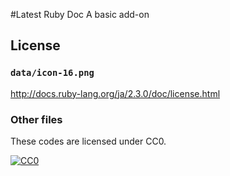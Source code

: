 #Latest Ruby Doc
A basic add-on

License
-------

### `data/icon-16.png`


http://docs.ruby-lang.org/ja/2.3.0/doc/license.html

### Other files

These codes are licensed under CC0.

[![CC0](http://i.creativecommons.org/p/zero/1.0/88x31.png "CC0")](http://creativecommons.org/publicdomain/zero/1.0/deed.en)
